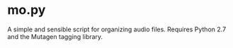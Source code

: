 mo.py
====

A simple and sensible script for organizing audio files.
Requires Python 2.7 and the Mutagen tagging library.

